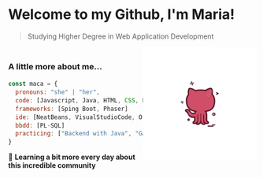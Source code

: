 # Welcome to my Github, I'm Maria! 
> Studying Higher Degree in Web Application Development 
<img align='right' src="./github.jpg" width="230"> 




### </br>A little more about me...  

```javascript
const maca = {
  pronouns: "she" | "her",
  code: [Javascript, Java, HTML, CSS, Python],
  frameworks: [Sping Boot, Phaser]
  ide: [NeatBeans, VisualStudioCode, Oracle],
  bbdd: [PL-SQL]  
  practicing: ["Backend with Java", "Games with Phaser", "Styles with CSS"]
}

```

🫶 <b>Learning a bit more every day about this incredible community</b>


